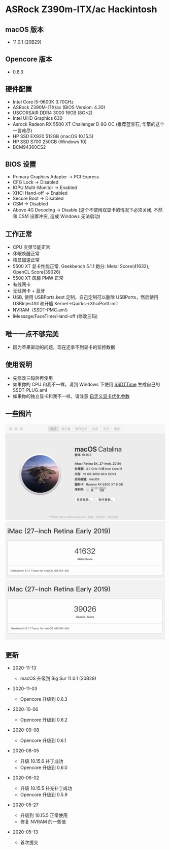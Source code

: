 # ASRock Z390m-ITX/ac Hackintosh

## macOS 版本
* 11.0.1 (20B29)

## Opencore 版本
* 0.6.3

## 硬件配置

* Intel Core i5-9600K 3.70GHz
* ASRock Z390M-ITX/ac (BIOS Version: 4.30)
* USCORSAIR DDR4 3000 16GB (8G×2)
* Intel UHD Graphics 630
* Asrock Radeon RX 5500 XT Challenger D 8G OC (推荐蓝宝石, 华擎的这个一言难尽)
* HP SSD EX920 512GB (macOS 10.15.5)
* HP SSD S700 250GB (Windows 10)
* BCM94360CS2

## BIOS 设置

* Primary Graphics Adapter -> PCI Express
* CFG Lock -> Disabled
* IGPU Multi-Monitor -> Enabled
* XHCI Hand-off -> Enabled
* Secure Boot -> Disabled
* CSM -> Disabled
* Above 4G Decoding -> Disable (这个不使用双显卡的情况下必须关闭, 不然和 CSM 设置冲突, 造成 Windows 无法启动)

## 工作正常

* CPU 变频节能正常
* 休眠唤醒正常
* 核显加速正常
* 5500 XT 显卡性能正常, Geekbench 5.1.1 跑分: Metal Score(41632), OpenCL Score(39026)
* 5500 XT 风扇 PMW 正常
* 有线网卡
* 无线网卡 + 蓝牙
* USB, 使用 USBPorts.kext 定制，自己定制可以删除 USBPorts，然后使用 USBInjectAll 和开启 Kernel->Quirks->XhciPortLimit
* NVRAM（SSDT-PMC.aml）
* iMessage/FaceTime/Hand-off (修改三码)

## 唯一一点不够完美

* 因为苹果驱动的问题，现在还拿不到显卡的监控数据

## 使用说明

* 先修改三码后再使用
* 如果你的 CPU 和我不一样，请到 Windows 下使用 [SSDTTime](https://github.com/corpnewt/SSDTTime) 生成自己的 SSDT-PLUG.aml
* 如果你的独立显卡和我不一样，请注意 [自定义显卡优化参数](Resources/5500XT/README.md)

## 一些图片

![系统信息](./Images/macOS.png "系统信息")
![Metal 跑分](./Images/Metal.png "Metal 跑分")
![OpenCL 跑分](./Images/OpenCL.png "OpenCL 跑分")

## 更新
* 2020-11-13
  * macOS 升级到 Big Sur 11.0.1 (20B29)
  
* 2020-11-03
  * Opencore 升级到 0.6.3
  
* 2020-10-06
  * Opencore 升级到 0.6.2
  
* 2020-09-08
  * Opencore 升级到 0.6.1

* 2020-08-05
  * 升级 10.15.6 补丁成功
  * Opencore 升级到 0.6.0
  
* 2020-06-02
  * 升级 10.15.5 补充补丁成功
  * Opencore 升级到 0.5.9

* 2020-05-27
  * 升级到 10.15.5 正常使用
  * 修复 NVRAM 的一些值

* 2020-05-13
  * 首次提交